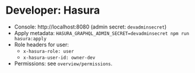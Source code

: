 # Developer: Hasura

- Console: http://localhost:8080 (admin secret: `devadminsecret`)
- Apply metadata: `HASURA_GRAPHQL_ADMIN_SECRET=devadminsecret npm run hasura:apply`
- Role headers for user:
  - `x-hasura-role: user`
  - `x-hasura-user-id: owner-dev`
- Permissions: see `overview/permissions`.
